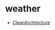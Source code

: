 # weather

* [CleanArchitecture](https://github.com/mohamadelagamal/Weather-Clean-Architecture/assets/86564639/7f3b8b89-e049-456c-9a1c-fdfb6ce16263)
